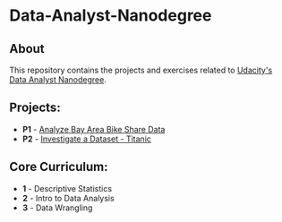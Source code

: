 # Data-Analyst-Nanodegree

## About
This repository contains the projects and exercises related to [Udacity's Data Analyst Nanodegree](https://www.udacity.com/course/data-analyst-nanodegree--nd002).


## Projects:

- **P1** - [Analyze Bay Area Bike Share Data](https://github.com/rzskhr/Data-Analyst-Nanodegree/tree/master/Projects/P1-Analyze-Bay-Area-Bike-Share-Data)
- **P2** - [Investigate a Dataset - Titanic](https://github.com/rzskhr/Data-Analyst-Nanodegree/tree/master/Projects/P2-Investigate-a-Dataset-Titanic)


## Core Curriculum:

- **1** - Descriptive Statistics
- **2** - Intro to Data Analysis
- **3** - Data Wrangling

